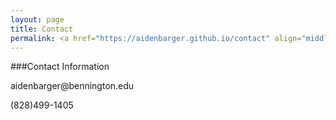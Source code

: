 ```yaml
---
layout: page
title: Contact
permalink: <a href="https://aidenbarger.github.io/contact" align="middle" />
---
```


###Contact Information
<p>aidenbarger@bennington.edu</p>
<p>(828)499-1405</p>
